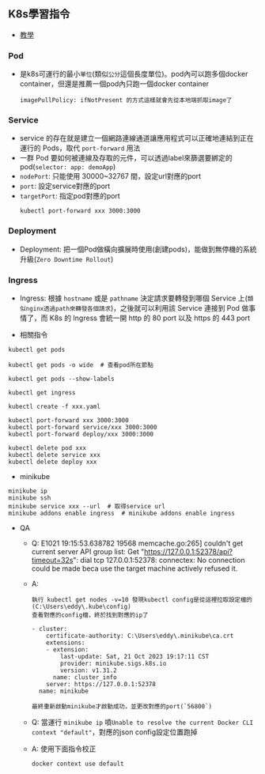 ## K8s學習指令

- [教學](https://chengweihu.com/kubernetes-tutorial-2-service-deployment-ingress/)


### Pod
- 是k8s可運行的最小`單位`(類似`公分`這個長度單位)。pod內可以跑多個docker container，但還是推薦一個pod內只跑一個docker container
   ```shell
   imagePullPolicy: ifNotPresent 的方式這樣就會先從本地端抓取image了
   ```

### Service
- service 的存在就是建立一個網路連線通道讓應用程式可以正確地連結到正在運行的 Pods，取代 `port-forward` 用法
- 一群 Pod 要如何被連線及存取的元件，可以透過label來篩選要綁定的pod(`selector: app: demoApp`)
- `nodePort`: 只能使用 30000~32767 間，設定url對應的port
- `port`: 設定service對應的port
- `targetPort`: 指定pod對應的port
   ```shell
   kubectl port-forward xxx 3000:3000
   ```

### Deployment
- Deployment: 把一個Pod做橫向擴展時使用(創建pods)，能做到無停機的系統升級(`Zero Downtime Rollout`)

### Ingress
- Ingress: 根據 `hostname` 或是 `pathname` 決定請求要轉發到哪個 Service 上(`類似nginx透過path來轉發各個請求`)，之後就可以利用該 Service 連接到 Pod 做事情了，而 K8s 的 Ingress 會統一開 http 的 80 port 以及 https 的 443 port


- 相關指令
```shell
kubectl get pods

kubectl get pods -o wide  # 查看pod所在節點

kubectl get pods --show-labels

kubectl get ingress

kubectl create -f xxx.yaml

kubectl port-forward xxx 3000:3000
kubectl port-forward service/xxx 3000:3000
kubectl port-forward deploy/xxx 3000:3000

kubectl delete pod xxx
kubectl delete service xxx
kubectl delete deploy xxx

```

- minikube
```shell
minikube ip
minikube ssh
minikube service xxx --url  # 取得service url
minikube addons enable ingress  # minikube addons enable ingress
```

- QA
   - Q: E1021 19:15:53.638782   19568 memcache.go:265] couldn't get current server API group list: Get "https://127.0.0.1:52378/api?timeout=32s": dial tcp 127.0.0.1:52378: connectex: No connection could be made beca
use the target machine actively refused it.
   - A:
     ```shell
     執行 kubectl get nodes -v=10 發現kubectl config是從這裡拉取設定檔的(C:\Users\eddy\.kube\config)
     查看對應的config檔，終於找到對應的ip了
     
     - cluster:
         certificate-authority: C:\Users\eddy\.minikube\ca.crt
         extensions:
         - extension:
             last-update: Sat, 21 Oct 2023 19:17:11 CST
             provider: minikube.sigs.k8s.io
             version: v1.31.2
           name: cluster_info
         server: https://127.0.0.1:52378
       name: minikube
     
     最終重新啟動minikube才啟動成功，並更改對應的port(`56800`)
     ```

   - Q: 當運行 `minikube ip` 噴`Unable to resolve the current Docker CLI context "default"`，對應的json config設定位置跑掉
   - A: 使用下面指令校正
     ```shell
     docker context use default
     ```
